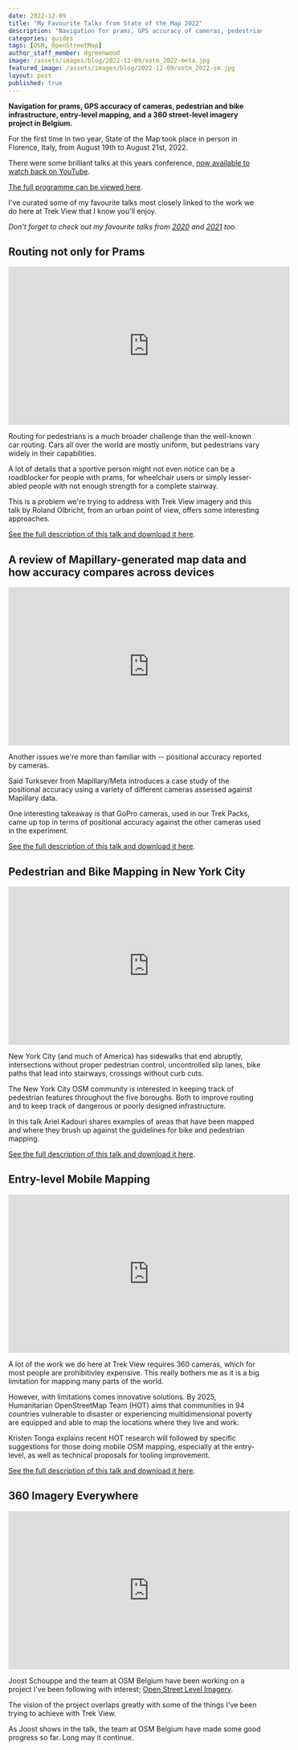 ```yaml
---
date: 2022-12-09
title: "My Favourite Talks from State of the Map 2022"
description: "Navigation for prams, GPS accuracy of cameras, pedestrian and bike infrastructure, entry-level mapping, and a 360 street-level imagery project in Belgium."
categories: guides
tags: [OSM, OpenStreetMap]
author_staff_member: dgreenwood
image: /assets/images/blog/2022-12-09/sotm_2022-meta.jpg
featured_image: /assets/images/blog/2022-12-09/sotm_2022-sm.jpg
layout: post
published: true
---
```


**Navigation for prams, GPS accuracy of cameras, pedestrian and bike infrastructure, entry-level mapping, and a 360 street-level imagery project in Belgium.**

For the first time in two year, State of the Map took place in person in Florence, Italy, from August 19th to August 21st, 2022.

There were some brilliant talks at this years conference, [now available to watch back on YouTube](https://www.youtube.com/playlist?list=PLQNy8KsDknCo4Hpk5_trylRC8FD2ge9ns).

[The full programme can be viewed here](https://2022.stateofthemap.org/programme/).

I've curated some of my favourite talks most closely linked to the work we do here at Trek View that I know you'll enjoy.

_Don't forget to check out my favourite talks from [2020](/blog/state-of-the-map-2020) and [2021](/blog/state-of-the-map-2021) too._

## Routing not only for Prams

<iframe width="560" height="315" src="https://www.youtube.com/embed/1PnBKjgA-1c" title="YouTube video player" frameborder="0" allow="accelerometer; autoplay; clipboard-write; encrypted-media; gyroscope; picture-in-picture" allowfullscreen></iframe>

Routing for pedestrians is a much broader challenge than the well-known car routing. Cars all over the world are mostly uniform, but pedestrians vary widely in their capabilities.

A lot of details that a sportive person might not even notice can be a roadblocker for people with prams, for wheelchair users or simply lesser-abled people with not enough strength for a complete stairway.

This is a problem we're trying to address with Trek View imagery and this talk by Roland Olbricht, from an urban point of view, offers some interesting approaches.

[See the full description of this talk and download it here](https://media.ccc.de/v/sotm2022-18470-routing-not-only-for-prams).

## A review of Mapillary-generated map data and how accuracy compares across devices

<iframe width="560" height="315" src="https://www.youtube-nocookie.com/embed/E646mzQMgjo" title="YouTube video player" frameborder="0" allow="accelerometer; autoplay; clipboard-write; encrypted-media; gyroscope; picture-in-picture" allowfullscreen></iframe>

Another issues we're more than familiar with -- positional accuracy reported by cameras.

Said Turksever from Mapillary/Meta introduces a case study of the positional accuracy using a variety of different cameras assessed against Mapillary data.

One interesting takeaway is that GoPro cameras, used in our Trek Packs, came up top in terms of positional accuracy against the other cameras used in the experiment.

[See the full description of this talk and download it here](https://media.ccc.de/v/sotm2022-18509-a-review-of-mapillary-generated-map-data-and-how-accuracy-compares-across-devices).

## Pedestrian and Bike Mapping in New York City

<iframe width="560" height="315" src="https://www.youtube.com/embed/3RcJeIpatvA" title="YouTube video player" frameborder="0" allow="accelerometer; autoplay; clipboard-write; encrypted-media; gyroscope; picture-in-picture" allowfullscreen></iframe>

New York City (and much of America) has sidewalks that end abruptly, intersections without proper pedestrian control, uncontrolled slip lanes, bike paths that lead into stairways, crossings without curb cuts.

The New York City OSM community is interested in keeping track of pedestrian features throughout the five boroughs. Both to improve routing and to keep track of dangerous or poorly designed infrastructure.

In this talk Ariel Kadouri shares examples of areas that have been mapped and where they brush up against the guidelines for bike and pedestrian mapping.

[See the full description of this talk and download it here](https://media.ccc.de/v/sotm2022-18511-pedestrian-and-bike-mapping-in-new-york-city).

## Entry-level Mobile Mapping

<iframe width="560" height="315" src="https://www.youtube.com/embed/AniW28xMNSE" title="YouTube video player" frameborder="0" allow="accelerometer; autoplay; clipboard-write; encrypted-media; gyroscope; picture-in-picture" allowfullscreen></iframe>

A lot of the work we do here at Trek View requires 360 cameras, which for most people are prohibitivley expensive. This really bothers me as it is a big limitation for mapping many parts of the world.

However, with limitations comes innovative solutions. By 2025, Humanitarian OpenStreetMap Team (HOT) aims that communities in 94 countries vulnerable to disaster or experiencing multidimensional poverty are equipped and able to map the locations where they live and work.

Kristen Tonga explains recent HOT research will followed by specific suggestions for those doing mobile OSM mapping, especially at the entry-level, as well as technical proposals for tooling improvement. 

[See the full description of this talk and download it here](https://media.ccc.de/v/sotm2022-18529-entry-level-mobile-mapping).

## 360 Imagery Everywhere

<iframe width="560" height="315" src="https://www.youtube.com/embed/jiI2aoedC0A" title="YouTube video player" frameborder="0" allow="accelerometer; autoplay; clipboard-write; encrypted-media; gyroscope; picture-in-picture" allowfullscreen></iframe>

Joost Schouppe and the team at OSM Belgium have been working on a project I've been following with interest; [Open Street Level Imagery](https://openstreetmap.be/en/projects/streetlevelimagery.html).

The vision of the project overlaps greatly with some of the things I've been trying to achieve with Trek View.

As Joost shows in the talk, the team at OSM Belgium have made some good progress so far. Long may it continue.